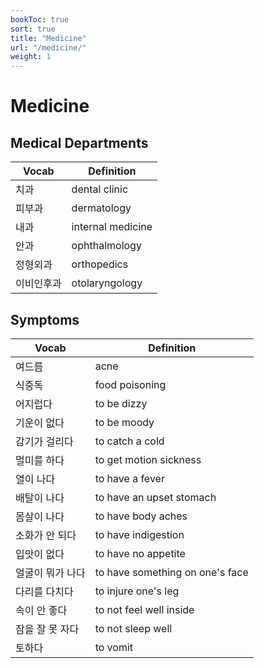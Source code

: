 ```yaml
---
bookToc: true
sort: true
title: "Medicine"
url: "/medicine/"
weight: 1
---
```


# Medicine

## Medical Departments

| Vocab      | Definition        |
| ---------- | ----------------- |
| 치과       | dental clinic     |
| 피부과     | dermatology       |
| 내과       | internal medicine |
| 안과       | ophthalmology     |
| 정형외과   | orthopedics       |
| 이비인후과 | otolaryngology    |

## Symptoms

| Vocab            | Definition                      |
| ---------------- | ------------------------------- |
| 여드름           | acne                            |
| 식중독           | food poisoning                  |
| 어지럽다         | to be dizzy                     |
| 기운이 없다      | to be moody                     |
| 감기가 걸리다    | to catch a cold                 |
| 멀미를 하다      | to get motion sickness          |
| 열이 나다        | to have a fever                 |
| 배탈이 나다      | to have an upset stomach        |
| 몸살이 나다      | to have body aches              |
| 소화가 안 되다   | to have indigestion             |
| 입맛이 없다      | to have no appetite             |
| 얼굴이 뭐가 나다 | to have something on one's face |
| 다리를 다치다    | to injure one's leg             |
| 속이 안 좋다     | to not feel well inside         |
| 잠을 잘 못 자다  | to not sleep well               |
| 토하다           | to vomit                        |
